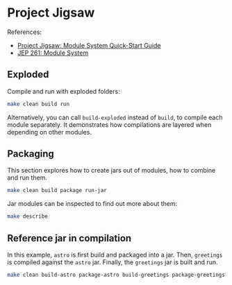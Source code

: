 # Project Jigsaw

References:

* [Project Jigsaw: Module System Quick-Start Guide](https://openjdk.java.net/projects/jigsaw/quick-start)
* [JEP 261: Module System](https://openjdk.java.net/jeps/261)

## Exploded

Compile and run with exploded folders:

```bash
make clean build run
```

Alternatively, you can call `build-exploded` instead of `build`,
to compile each module separately.
It demonstrates how compilations are layered when depending on other modules.

## Packaging

This section explores how to create jars out of modules,
how to combine and run them.

```bash
make clean build package run-jar
```

Jar modules can be inspected to find out more about them:

```bash
make describe
```

## Reference jar in compilation

In this example, `astro` is first build and packaged into a jar.
Then, `greetings` is compiled against the `astro` jar.
Finally, the `greetings` jar is built and run.

```bash
make clean build-astro package-astro build-greetings package-greetings run-jar
```
